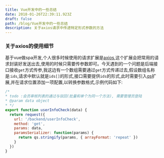 ```yaml
---
title: Vue开发中的一些总结
date: 2018-01-26T22:39:11.923Z
draft: false
path: /blog/Vue开发中的一些总结
description: 关于axios请求中传递特定形式参数的方法
---
```


### 关于axios的使用细节
基于vue做spa开发,个人很多时候使用的请求扩展是[axios](https://github.com/axios/axios),这个扩展会把常用的请求封装好发送出去,使用的时候只需要传参数即可。今天遇到的一个问题是后端接口接收`get`方式传参,我这边有一个数组需要通过`get`方式传递过去,假设数组名称是:`ids`,请求中默认就是`ids[]`的形式,接口需要提供`ids`的形式,此时需要引入[qs](https://github.com/ljharb/qs)扩展,并在请求位置添加一项配置,以转换参数格式,示例代码如下:  
```javascript
/*
* todo :会员审核列表的通过与驳回(批量和单个为同一个方法), 需要管理员登陆
* @param data object
* */
export function userInfoCheck(data) {
  return request({
    url: '/backend/userInfoCheck',
    method: 'get',
    params: data,
    paramsSerializer: function(params) {
      return qs.stringify(params, { arrayFormat: 'repeat' })
    }
  })
}
```

